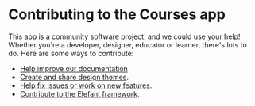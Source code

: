 # Contributing to the Courses app

This app is a community software project, and we could use your help!
Whether you're a developer, designer, educator or learner, there's lots to do.
Here are some ways to contribute:

* [Help improve our documentation](https://github.com/jbroadway/courses-docs)
* [Create and share design themes](http://www.elefantcms.com/themes).
* [Help fix issues or work on new features](https://github.com/jbroadway/courses/issues?state=open).
* [Contribute to the Elefant framework](http://www.elefantcms.com/community).
